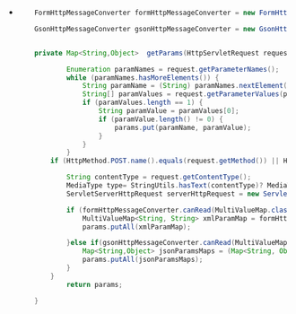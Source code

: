 - ```java
      FormHttpMessageConverter formHttpMessageConverter = new FormHttpMessageConverter();
  
      GsonHttpMessageConverter gsonHttpMessageConverter = new GsonHttpMessageConverter();
  
  
      private Map<String,Object>  getParams(HttpServletRequest request,Map<String,Object> params) throws IOException {
  
              Enumeration paramNames = request.getParameterNames();
              while (paramNames.hasMoreElements()) {
                  String paramName = (String) paramNames.nextElement();
                  String[] paramValues = request.getParameterValues(paramName);
                  if (paramValues.length == 1) {
                      String paramValue = paramValues[0];
                      if (paramValue.length() != 0) {
                          params.put(paramName, paramValue);
                      }
                  }
              }
          if (HttpMethod.POST.name().equals(request.getMethod()) || HttpMethod.PUT.name().equals( request.getMethod())){
  
              String contentType = request.getContentType();
              MediaType type= StringUtils.hasText(contentType)? MediaType.valueOf(contentType):null;
              ServletServerHttpRequest serverHttpRequest = new ServletServerHttpRequest(request);
  
              if (formHttpMessageConverter.canRead(MultiValueMap.class,type)) {
                  MultiValueMap<String, String> xmlParamMap = formHttpMessageConverter.read(null, serverHttpRequest);
                  params.putAll(xmlParamMap);
  
              }else if(gsonHttpMessageConverter.canRead(MultiValueMap.class,type)){
                  Map<String,Object> jsonParamsMaps = (Map<String, Object>) gsonHttpMessageConverter.read(Map.class,serverHttpRequest);
                  params.putAll(jsonParamsMaps);
              }
          }
              return params;
  
      }
  
  ```
